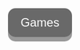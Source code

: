<!DOCTYPE html>
<html>
<head>
<meta name="viewport" content="width=device-width, initial-scale=1">
<style>
.button {
  padding: 15px 25px;
  font-size: 24px;
  text-align: center;
  cursor: pointer;
  outline: none;
  color: #fff;
  background-color: #696969;
  border: none;
  border-radius: 15px;
  box-shadow: 0 9px #999;
}

.button:hover {background-color: #696969}

.button:active {
  background-color: #696969;
  box-shadow: 0 5px #666;
  transform: translateY(4px);
}
</style>
</head>
<body>

<h2></h2>

<center><a href="#" class=/a><button class="button">Games</button></center>

</body>
</html>
